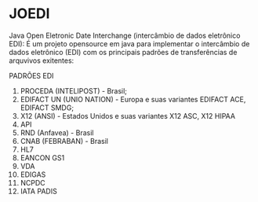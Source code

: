 # JOEDI
Java Open Eletronic Date Interchange (intercâmbio de dados eletrônico EDI):  É um projeto opensource em java para implementar o intercâmbio de dados eletrônico (EDI) com os principais padrões de transferências de arquvivos exitentes:  

PADRÕES EDI

1. PROCEDA (INTELIPOST) - Brasil;
2. EDIFACT UN (UNIO NATION) - Europa e suas variantes EDIFACT ACE, EDIFACT SMDG;
3. X12 (ANSI) - Estados Unidos e suas variantes X12 ASC, X12 HIPAA
4. API
5. RND (Anfavea) - Brasil
6. CNAB (FEBRABAN) - Brasil
7. HL7
8. EANCON GS1
9. VDA
10. EDIGAS
11. NCPDC
12. IATA PADIS

